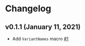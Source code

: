 # Changelog

## v0.1.1 (January 11, 2021)

-   Add `VariantNames` macro [#1](https://github.com/TedDriggs/field_names/issues/1)
